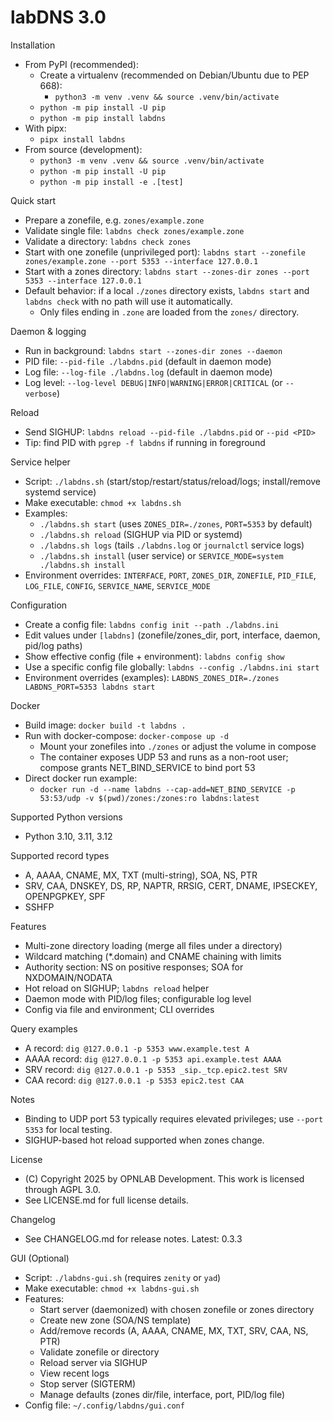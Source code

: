 labDNS 3.0
==========

Installation
- From PyPI (recommended):
  - Create a virtualenv (recommended on Debian/Ubuntu due to PEP 668):
    - `python3 -m venv .venv && source .venv/bin/activate`
  - `python -m pip install -U pip`
  - `python -m pip install labdns`
- With pipx:
  - `pipx install labdns`
- From source (development):
  - `python3 -m venv .venv && source .venv/bin/activate`
  - `python -m pip install -U pip`
  - `python -m pip install -e .[test]`

Quick start
- Prepare a zonefile, e.g. `zones/example.zone`
- Validate single file: `labdns check zones/example.zone`
- Validate a directory: `labdns check zones`
- Start with one zonefile (unprivileged port): `labdns start --zonefile zones/example.zone --port 5353 --interface 127.0.0.1`
- Start with a zones directory: `labdns start --zones-dir zones --port 5353 --interface 127.0.0.1`
- Default behavior: if a local `./zones` directory exists, `labdns start` and `labdns check` with no path will use it automatically.
  - Only files ending in `.zone` are loaded from the `zones/` directory.

Daemon & logging
- Run in background: `labdns start --zones-dir zones --daemon`
- PID file: `--pid-file ./labdns.pid` (default in daemon mode)
- Log file: `--log-file ./labdns.log` (default in daemon mode)
- Log level: `--log-level DEBUG|INFO|WARNING|ERROR|CRITICAL` (or `--verbose`)

Reload
- Send SIGHUP: `labdns reload --pid-file ./labdns.pid` or `--pid <PID>`
- Tip: find PID with `pgrep -f labdns` if running in foreground

Service helper
- Script: `./labdns.sh` (start/stop/restart/status/reload/logs; install/remove systemd service)
- Make executable: `chmod +x labdns.sh`
- Examples:
  - `./labdns.sh start` (uses `ZONES_DIR=./zones`, `PORT=5353` by default)
  - `./labdns.sh reload` (SIGHUP via PID or systemd)
  - `./labdns.sh logs` (tails `./labdns.log` or `journalctl` service logs)
  - `./labdns.sh install` (user service) or `SERVICE_MODE=system ./labdns.sh install`
- Environment overrides: `INTERFACE`, `PORT`, `ZONES_DIR`, `ZONEFILE`, `PID_FILE`, `LOG_FILE`, `CONFIG`, `SERVICE_NAME`, `SERVICE_MODE`

Configuration
- Create a config file: `labdns config init --path ./labdns.ini`
- Edit values under `[labdns]` (zonefile/zones_dir, port, interface, daemon, pid/log paths)
- Show effective config (file + environment): `labdns config show`
- Use a specific config file globally: `labdns --config ./labdns.ini start`
- Environment overrides (examples): `LABDNS_ZONES_DIR=./zones LABDNS_PORT=5353 labdns start`

Docker
- Build image: `docker build -t labdns .`
- Run with docker-compose: `docker-compose up -d`
  - Mount your zonefiles into `./zones` or adjust the volume in compose
  - The container exposes UDP 53 and runs as a non-root user; compose grants NET_BIND_SERVICE to bind port 53
- Direct docker run example:
  - `docker run -d --name labdns --cap-add=NET_BIND_SERVICE -p 53:53/udp -v $(pwd)/zones:/zones:ro labdns:latest`

Supported Python versions
- Python 3.10, 3.11, 3.12

Supported record types
- A, AAAA, CNAME, MX, TXT (multi-string), SOA, NS, PTR
- SRV, CAA, DNSKEY, DS, RP, NAPTR, RRSIG, CERT, DNAME, IPSECKEY, OPENPGPKEY, SPF
- SSHFP

Features
- Multi-zone directory loading (merge all files under a directory)
- Wildcard matching (*.domain) and CNAME chaining with limits
- Authority section: NS on positive responses; SOA for NXDOMAIN/NODATA
- Hot reload on SIGHUP; `labdns reload` helper
- Daemon mode with PID/log files; configurable log level
- Config via file and environment; CLI overrides

Query examples
- A record: `dig @127.0.0.1 -p 5353 www.example.test A`
- AAAA record: `dig @127.0.0.1 -p 5353 api.example.test AAAA`
- SRV record: `dig @127.0.0.1 -p 5353 _sip._tcp.epic2.test SRV`
- CAA record: `dig @127.0.0.1 -p 5353 epic2.test CAA`

Notes
- Binding to UDP port 53 typically requires elevated privileges; use `--port 5353` for local testing.
- SIGHUP-based hot reload supported when zones change.

License
- (C) Copyright 2025 by OPNLAB Development. This work is licensed through AGPL 3.0.
- See LICENSE.md for full license details.

Changelog
- See CHANGELOG.md for release notes. Latest: 0.3.3

GUI (Optional)
- Script: `./labdns-gui.sh` (requires `zenity` or `yad`)
- Make executable: `chmod +x labdns-gui.sh`
- Features:
  - Start server (daemonized) with chosen zonefile or zones directory
  - Create new zone (SOA/NS template)
  - Add/remove records (A, AAAA, CNAME, MX, TXT, SRV, CAA, NS, PTR)
  - Validate zonefile or directory
  - Reload server via SIGHUP
  - View recent logs
  - Stop server (SIGTERM)
  - Manage defaults (zones dir/file, interface, port, PID/log file)
- Config file: `~/.config/labdns/gui.conf`
